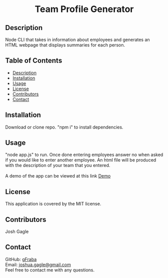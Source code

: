 <h1 align="center">Team Profile Generator </h1>
  
## Description
Node CLI that takes in information about employees and generates an HTML webpage that displays summaries for each person.
<br />

## Table of Contents
- [Description](#description)
- [Installation](#installation)
- [Usage](#usage)
- [License](#license)
- [Contributors](#contributors)
- [Contact](#Contact)
## Installation
Download or clone repo. "npm i" to install dependencies.
## Usage
"node app.js" to run. Once done entering employees answer no when asked if you would like to enter another employee.  An html file will be produced with the description of your team that you entered.
<br />
<br />
A demo of the app can be viewed at this link [Demo](https://drive.google.com/file/d/1iBwoAzjh1a2a8ePxIFUQtQpfq8YUNRf_/view)

## License
This application is covered by the MIT license. 
## Contributors
Josh Gagle
## Contact
GitHub: [gFraba](https://github.com/gFraba)
<br />
Email: joshua.gagle@gmail.com
<br />
Feel free to contact me with any questions.
